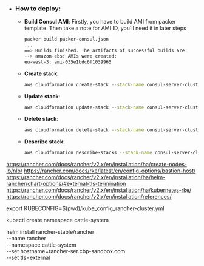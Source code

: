- ### How to deploy:

  - **Build Consul AMI**: Firstly, you have to build AMI from packer template. Then take a note for AMI ID, you'll need it in later steps
    ```bash
    packer build packer-consul.json
    ...
    ==> Builds finished. The artifacts of successful builds are:
    --> amazon-ebs: AMIs were created:
    eu-west-3: ami-035e1bdc6f1039965
    ```


  - **Create stack**:
    ```bash
    aws cloudformation create-stack --stack-name consul-server-cluster --template-body file://hashicorp-consul-master-cluster-template --capabilities CAPABILITY_IAM --parameters ParameterKey=BaseImageId,ParameterValue=<ami-consul-id> ParameterKey=KeyName,ParameterValue=<existing-ec2-key-pair-name>
    ```

  - **Update stack**:
    ```bash
    aws cloudformation update-stack --stack-name consul-server-cluster --template-body file://hashicorp-consul-master-cluster-template.yaml --parameters ParameterKey=BaseImageId,ParameterValue=<ami-consul-id> ParameterKey=KeyName,ParameterValue=<existing-ec2-key-pair-name>
    ```

  - **Delete stack**:
    ```bash
    aws cloudformation delete-stack --stack-name consul-server-cluster
    ```

  - **Describe stack**:
    ```bash
    aws cloudformation describe-stacks --stack-name consul-server-cluster
    ```


https://rancher.com/docs/rancher/v2.x/en/installation/ha/create-nodes-lb/nlb/
https://rancher.com/docs/rke/latest/en/config-options/bastion-host/
https://rancher.com/docs/rancher/v2.x/en/installation/ha/helm-rancher/chart-options/#external-tls-termination
https://rancher.com/docs/rancher/v2.x/en/installation/ha/kubernetes-rke/
https://rancher.com/docs/rancher/v2.x/en/installation/references/

export KUBECONFIG=$(pwd)/kube_config_rancher-cluster.yml

kubectl create namespace cattle-system

helm install rancher-stable/rancher \
  --name rancher \
  --namespace cattle-system \
  --set hostname=rancher-ser.cbp-sandbox.com \
  --set tls=external
  
  
